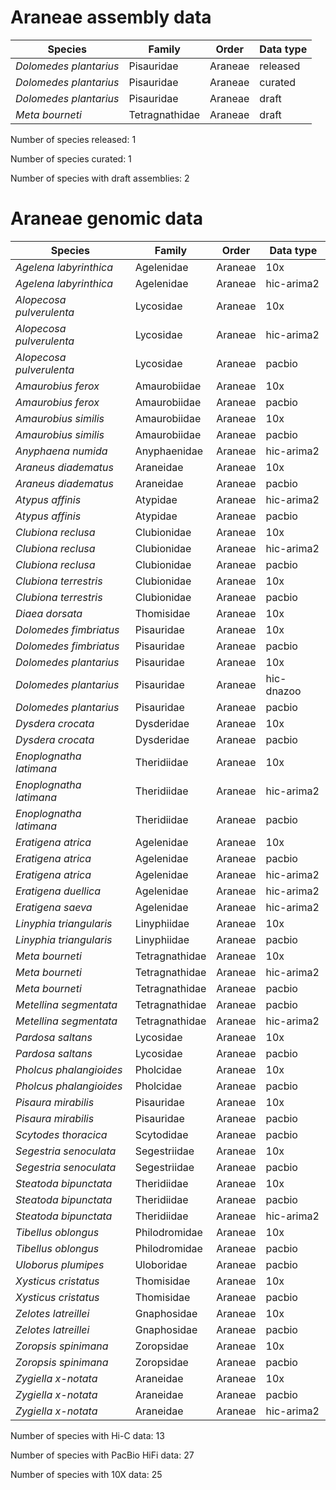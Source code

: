 # Araneae assembly data

| Species | Family | Order | Data type |
| -- | --- | --- | --- |
| *Dolomedes plantarius* | Pisauridae | Araneae | released |
| *Dolomedes plantarius* | Pisauridae | Araneae | curated |
| *Dolomedes plantarius* | Pisauridae | Araneae | draft |
| *Meta bourneti* | Tetragnathidae | Araneae | draft |

Number of species released: 1

Number of species curated: 1

Number of species with draft assemblies: 2

# Araneae genomic data

| Species | Family | Order | Data type |
| -- | --- | --- | --- |
| *Agelena labyrinthica* | Agelenidae | Araneae | 10x |
| *Agelena labyrinthica* | Agelenidae | Araneae | hic-arima2 |
| *Alopecosa pulverulenta* | Lycosidae | Araneae | 10x |
| *Alopecosa pulverulenta* | Lycosidae | Araneae | hic-arima2 |
| *Alopecosa pulverulenta* | Lycosidae | Araneae | pacbio |
| *Amaurobius ferox* | Amaurobiidae | Araneae | 10x |
| *Amaurobius ferox* | Amaurobiidae | Araneae | pacbio |
| *Amaurobius similis* | Amaurobiidae | Araneae | 10x |
| *Amaurobius similis* | Amaurobiidae | Araneae | pacbio |
| *Anyphaena numida* | Anyphaenidae | Araneae | hic-arima2 |
| *Araneus diadematus* | Araneidae | Araneae | 10x |
| *Araneus diadematus* | Araneidae | Araneae | pacbio |
| *Atypus affinis* | Atypidae | Araneae | hic-arima2 |
| *Atypus affinis* | Atypidae | Araneae | pacbio |
| *Clubiona reclusa* | Clubionidae | Araneae | 10x |
| *Clubiona reclusa* | Clubionidae | Araneae | hic-arima2 |
| *Clubiona reclusa* | Clubionidae | Araneae | pacbio |
| *Clubiona terrestris* | Clubionidae | Araneae | 10x |
| *Clubiona terrestris* | Clubionidae | Araneae | pacbio |
| *Diaea dorsata* | Thomisidae | Araneae | 10x |
| *Dolomedes fimbriatus* | Pisauridae | Araneae | 10x |
| *Dolomedes fimbriatus* | Pisauridae | Araneae | pacbio |
| *Dolomedes plantarius* | Pisauridae | Araneae | 10x |
| *Dolomedes plantarius* | Pisauridae | Araneae | hic-dnazoo |
| *Dolomedes plantarius* | Pisauridae | Araneae | pacbio |
| *Dysdera crocata* | Dysderidae | Araneae | 10x |
| *Dysdera crocata* | Dysderidae | Araneae | pacbio |
| *Enoplognatha latimana* | Theridiidae | Araneae | 10x |
| *Enoplognatha latimana* | Theridiidae | Araneae | hic-arima2 |
| *Enoplognatha latimana* | Theridiidae | Araneae | pacbio |
| *Eratigena atrica* | Agelenidae | Araneae | 10x |
| *Eratigena atrica* | Agelenidae | Araneae | pacbio |
| *Eratigena atrica* | Agelenidae | Araneae | hic-arima2 |
| *Eratigena duellica* | Agelenidae | Araneae | hic-arima2 |
| *Eratigena saeva* | Agelenidae | Araneae | hic-arima2 |
| *Linyphia triangularis* | Linyphiidae | Araneae | 10x |
| *Linyphia triangularis* | Linyphiidae | Araneae | pacbio |
| *Meta bourneti* | Tetragnathidae | Araneae | 10x |
| *Meta bourneti* | Tetragnathidae | Araneae | hic-arima2 |
| *Meta bourneti* | Tetragnathidae | Araneae | pacbio |
| *Metellina segmentata* | Tetragnathidae | Araneae | pacbio |
| *Metellina segmentata* | Tetragnathidae | Araneae | hic-arima2 |
| *Pardosa saltans* | Lycosidae | Araneae | 10x |
| *Pardosa saltans* | Lycosidae | Araneae | pacbio |
| *Pholcus phalangioides* | Pholcidae | Araneae | 10x |
| *Pholcus phalangioides* | Pholcidae | Araneae | pacbio |
| *Pisaura mirabilis* | Pisauridae | Araneae | 10x |
| *Pisaura mirabilis* | Pisauridae | Araneae | pacbio |
| *Scytodes thoracica* | Scytodidae | Araneae | pacbio |
| *Segestria senoculata* | Segestriidae | Araneae | 10x |
| *Segestria senoculata* | Segestriidae | Araneae | pacbio |
| *Steatoda bipunctata* | Theridiidae | Araneae | 10x |
| *Steatoda bipunctata* | Theridiidae | Araneae | pacbio |
| *Steatoda bipunctata* | Theridiidae | Araneae | hic-arima2 |
| *Tibellus oblongus* | Philodromidae | Araneae | 10x |
| *Tibellus oblongus* | Philodromidae | Araneae | pacbio |
| *Uloborus plumipes* | Uloboridae | Araneae | pacbio |
| *Xysticus cristatus* | Thomisidae | Araneae | 10x |
| *Xysticus cristatus* | Thomisidae | Araneae | pacbio |
| *Zelotes latreillei* | Gnaphosidae | Araneae | 10x |
| *Zelotes latreillei* | Gnaphosidae | Araneae | pacbio |
| *Zoropsis spinimana* | Zoropsidae | Araneae | 10x |
| *Zoropsis spinimana* | Zoropsidae | Araneae | pacbio |
| *Zygiella x-notata* | Araneidae | Araneae | 10x |
| *Zygiella x-notata* | Araneidae | Araneae | pacbio |
| *Zygiella x-notata* | Araneidae | Araneae | hic-arima2 |

Number of species with Hi-C data: 13

Number of species with PacBio HiFi data: 27

Number of species with 10X data: 25

